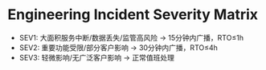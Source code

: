 # Engineering Incident Severity Matrix

- SEV1: 大面积服务中断/数据丢失/监管高风险 → 15分钟内广播，RTO≤1h
- SEV2: 重要功能受限/部分客户影响 → 30分钟内广播，RTO≤4h
- SEV3: 轻微影响/无广泛客户影响 → 正常值班处理
